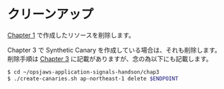 # クリーンアップ

[Chapter 1](./chap1.md) で作成したリソースを削除します。  

Chapter 3 で Synthetic Canary を作成している場合は、それも削除します。  
削除手順は [Chapter 3](./chap3.md) に記載がありますが、念の為以下にも記載します。  

```bash
$ cd ~/opsjaws-application-signals-handson/chap3
$ ./create-canaries.sh ap-northeast-1 delete $ENDPOINT
```
